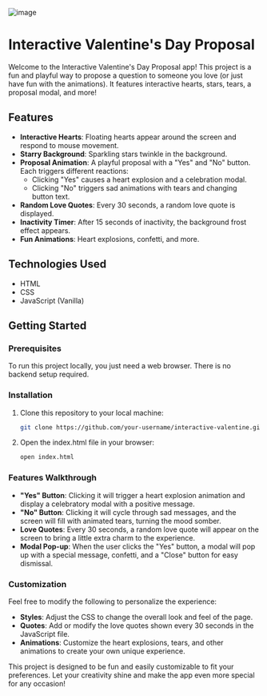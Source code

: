 ![image](https://github.com/user-attachments/assets/93b69a51-ea37-4e44-8b61-f3fa1060b8e3)
# Interactive Valentine's Day Proposal

Welcome to the Interactive Valentine's Day Proposal app! This project is a fun and playful way to propose a question to someone you love (or just have fun with the animations). It features interactive hearts, stars, tears, a proposal modal, and more!

## Features

- **Interactive Hearts**: Floating hearts appear around the screen and respond to mouse movement.
- **Starry Background**: Sparkling stars twinkle in the background.
- **Proposal Animation**: A playful proposal with a "Yes" and "No" button. Each triggers different reactions:
  - Clicking "Yes" causes a heart explosion and a celebration modal.
  - Clicking "No" triggers sad animations with tears and changing button text.
- **Random Love Quotes**: Every 30 seconds, a random love quote is displayed.
- **Inactivity Timer**: After 15 seconds of inactivity, the background frost effect appears.
- **Fun Animations**: Heart explosions, confetti, and more.

## Technologies Used

- HTML
- CSS
- JavaScript (Vanilla)

## Getting Started

### Prerequisites
To run this project locally, you just need a web browser. There is no backend setup required.

### Installation

1. Clone this repository to your local machine:
   ```bash
   git clone https://github.com/your-username/interactive-valentine.git
   ```
2. Open the index.html file in your browser:
   ```bash
   open index.html
   ```

### Features Walkthrough

- **"Yes" Button**: Clicking it will trigger a heart explosion animation and display a celebratory modal with a positive message.
- **"No" Button**: Clicking it will cycle through sad messages, and the screen will fill with animated tears, turning the mood somber.
- **Love Quotes**: Every 30 seconds, a random love quote will appear on the screen to bring a little extra charm to the experience.
- **Modal Pop-up**: When the user clicks the "Yes" button, a modal will pop up with a special message, confetti, and a "Close" button for easy dismissal.

### Customization

Feel free to modify the following to personalize the experience:
- **Styles**: Adjust the CSS to change the overall look and feel of the page.
- **Quotes**: Add or modify the love quotes shown every 30 seconds in the JavaScript file.
- **Animations**: Customize the heart explosions, tears, and other animations to create your own unique experience.

This project is designed to be fun and easily customizable to fit your preferences. Let your creativity shine and make the app even more special for any occasion!
